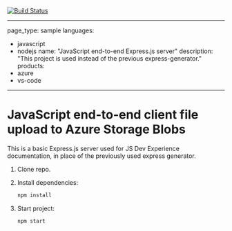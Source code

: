 [![Build Status](https://dev.azure.com/mengazure/node-example/_apis/build/status/mengzhou44.js-e2e-express-server?branchName=master)](https://dev.azure.com/mengazure/node-example/_build/latest?definitionId=6&branchName=master)

---
page_type: sample
languages:
- javascript
- nodejs
name: "JavaScript end-to-end Express.js server"
description: "This project is used instead of the previous express-generator."
products:
- azure
- vs-code
---

# JavaScript end-to-end client file upload to Azure Storage Blobs

This is a basic Express.js server used for JS Dev Experience documentation, in place of the previously used express generator. 

1. Clone repo.

1. Install dependencies: 

    ```bash
    npm install
    ```

1. Start project: 

    ```bash
    npm start
    ```
